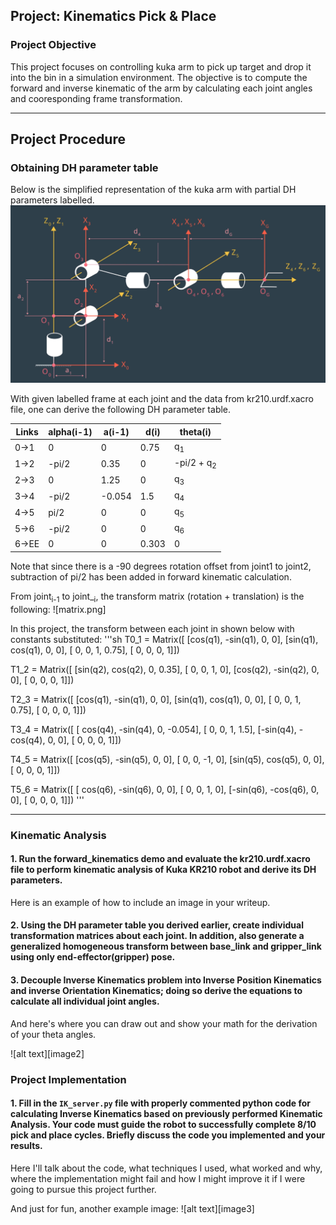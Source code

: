 ## Project: Kinematics Pick & Place
### Project Objective
This project focuses on controlling kuka arm to pick up target and drop it into the bin in a simulation environment. The objective is to compute the forward and inverse kinematic of the arm by calculating each joint angles and cooresponding frame transformation.

---

[//]: # (Image References)

[dh]: ./img/DH_param.png
[motion]: ./img/resulting_motion.gif
[kuka]: ./img/kuka_arm.png
[result]: ./img/task_completion.jpg
[sketch]: ./img/kinematic_analysis.png
[mat]: ./img/matrix.png

## Project Procedure
### Obtaining DH parameter table
Below is the simplified representation of the kuka arm with partial DH parameters labelled.
![kuka]

With given labelled frame at each joint and the data from kr210.urdf.xacro file, one can derive the following DH parameter table.

Links | alpha(i-1) | a(i-1) | d(i) | theta(i)
--- | --- | --- | --- | ---
0->1 | 0 | 0 | 0.75 | q<sub>1</sub>
1->2 | -pi/2 | 0.35 | 0 | -pi/2 + q<sub>2</sub>
2->3 | 0 | 1.25 | 0 | q<sub>3</sub>
3->4 |  -pi/2 | -0.054 | 1.5 | q<sub>4</sub>
4->5 | pi/2 | 0 | 0 | q<sub>5</sub>
5->6 | -pi/2 | 0 | 0 | q<sub>6</sub>
6->EE | 0 | 0 | 0.303 | 0

Note that since there is a -90 degrees rotation offset from joint1 to joint2, subtraction of pi/2 has been added in forward kinematic calculation.

From joint<sub>i-1</sub> to joint_<sub>i</sub>, the transform matrix (rotation + translation) is the following:
![matrix.png]

In this project, the transform between each joint in shown below with constants substituted:
'''sh
T0_1 = 	Matrix([
		[cos(q1), -sin(q1), 0,    0],
		[sin(q1),  cos(q1), 0,    0],
		[      0,        0, 1, 0.75],
		[      0,        0, 0,    1]])

T1_2 = 	Matrix([
		[sin(q2),  cos(q2), 0, 0.35],
		[      0,        0, 1,    0],
		[cos(q2), -sin(q2), 0,    0],
		[      0,        0, 0,    1]])

T2_3 = 	Matrix([
		[cos(q1), -sin(q1), 0,    0],
		[sin(q1),  cos(q1), 0,    0],
		[      0,        0, 1, 0.75],
		[      0,        0, 0,    1]])

T3_4 = 	Matrix([
		[ cos(q4), -sin(q4), 0, -0.054],
		[       0,        0, 1,    1.5],
		[-sin(q4), -cos(q4), 0,      0],
		[       0,        0, 0,      1]])

T4_5 = 	Matrix([
		[cos(q5), -sin(q5),  0, 0],
		[      0,        0, -1, 0],
		[sin(q5),  cos(q5),  0, 0],
		[      0,        0,  0, 1]])

T5_6 = Matrix([
		[ cos(q6), -sin(q6), 0, 0],
		[       0,        0, 1, 0],
		[-sin(q6), -cos(q6), 0, 0],
		[       0,        0, 0, 1]])
'''

---
### Kinematic Analysis
#### 1. Run the forward_kinematics demo and evaluate the kr210.urdf.xacro file to perform kinematic analysis of Kuka KR210 robot and derive its DH parameters.

Here is an example of how to include an image in your writeup.

#### 2. Using the DH parameter table you derived earlier, create individual transformation matrices about each joint. In addition, also generate a generalized homogeneous transform between base_link and gripper_link using only end-effector(gripper) pose.




#### 3. Decouple Inverse Kinematics problem into Inverse Position Kinematics and inverse Orientation Kinematics; doing so derive the equations to calculate all individual joint angles.

And here's where you can draw out and show your math for the derivation of your theta angles. 

![alt text][image2]

### Project Implementation

#### 1. Fill in the `IK_server.py` file with properly commented python code for calculating Inverse Kinematics based on previously performed Kinematic Analysis. Your code must guide the robot to successfully complete 8/10 pick and place cycles. Briefly discuss the code you implemented and your results. 


Here I'll talk about the code, what techniques I used, what worked and why, where the implementation might fail and how I might improve it if I were going to pursue this project further.  


And just for fun, another example image:
![alt text][image3]


